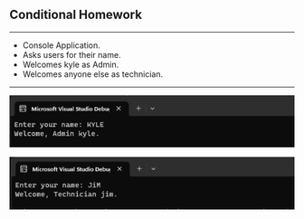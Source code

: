 ## Conditional Homework

---

- Console Application.
- Asks users for their name.
- Welcomes kyle as Admin.
- Welcomes anyone else as technician.

---
![admin](https://github.com/Thesnowmanndev/CSharp-Education/blob/main/CSharp-Mastercourse/Applications/Console%20Applications/App%203/admin-output.png?raw=true)

![technician](https://github.com/Thesnowmanndev/CSharp-Education/blob/main/CSharp-Mastercourse/Applications/Console%20Applications/App%203/technician-output.png?raw=true)